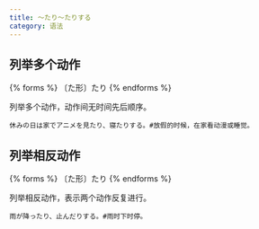 ```yaml
---
title: 〜たり〜たりする
category: 语法
---
```


## 列举多个动作

{% forms %}
〔た形〕たり
{% endforms %}

列举多个动作，动作间无时间先后顺序。

```example
休みの日は家でアニメを見たり、寝たりする。#放假的时候，在家看动漫或睡觉。
```

## 列举相反动作

{% forms %}
〔た形〕たり
{% endforms %}

列举相反动作，表示两个动作反复进行。

```example
雨が降ったり、止んだりする。#雨时下时停。
```
